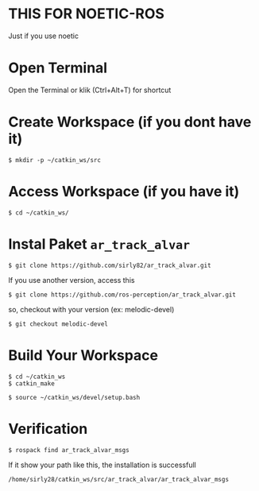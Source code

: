 # THIS FOR NOETIC-ROS
Just if you use noetic

# Open Terminal
Open the Terminal or klik (Ctrl+Alt+T) for shortcut

# Create Workspace (if you dont have it)
```
$ mkdir -p ~/catkin_ws/src
```

# Access Workspace (if you have it)
```
$ cd ~/catkin_ws/
```

# Instal Paket ``` ar_track_alvar ```
```
$ git clone https://github.com/sirly82/ar_track_alvar.git
```

If you use another version, access this 
```
$ git clone https://github.com/ros-perception/ar_track_alvar.git
```

so, checkout with your version (ex: melodic-devel)
```
$ git checkout melodic-devel
```

# Build Your Workspace
```
$ cd ~/catkin_ws
$ catkin_make
```

```
$ source ~/catkin_ws/devel/setup.bash
```

# Verification
```
$ rospack find ar_track_alvar_msgs
```
If it show your path like this, the installation is successfull
```
/home/sirly28/catkin_ws/src/ar_track_alvar/ar_track_alvar_msgs
```
